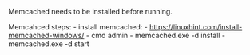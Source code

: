 Memcached needs to be installed before running.

Memcahced steps: 
	- install memcached: 
		- https://linuxhint.com/install-memcached-windows/ 
		- cmd admin 
		- memcached.exe -d install 
		- memcached.exe -d start 